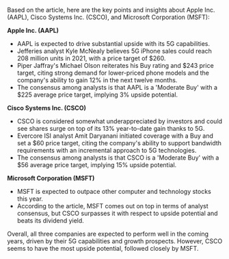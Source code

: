 Based on the article, here are the key points and insights about Apple Inc. (AAPL), Cisco Systems Inc. (CSCO), and Microsoft Corporation (MSFT):

**Apple Inc. (AAPL)**

* AAPL is expected to drive substantial upside with its 5G capabilities.
* Jefferies analyst Kyle McNealy believes 5G iPhone sales could reach 208 million units in 2021, with a price target of $260.
* Piper Jaffray's Michael Olson reiterates his Buy rating and $243 price target, citing strong demand for lower-priced phone models and the company's ability to gain 12% in the next twelve months.
* The consensus among analysts is that AAPL is a 'Moderate Buy' with a $225 average price target, implying 3% upside potential.

**Cisco Systems Inc. (CSCO)**

* CSCO is considered somewhat underappreciated by investors and could see shares surge on top of its 13% year-to-date gain thanks to 5G.
* Evercore ISI analyst Amit Daryanani initiated coverage with a Buy and set a $60 price target, citing the company's ability to support bandwidth requirements with an incremental approach to 5G technologies.
* The consensus among analysts is that CSCO is a 'Moderate Buy' with a $56 average price target, implying 15% upside potential.

**Microsoft Corporation (MSFT)**

* MSFT is expected to outpace other computer and technology stocks this year.
* According to the article, MSFT comes out on top in terms of analyst consensus, but CSCO surpasses it with respect to upside potential and beats its dividend yield.

Overall, all three companies are expected to perform well in the coming years, driven by their 5G capabilities and growth prospects. However, CSCO seems to have the most upside potential, followed closely by MSFT.